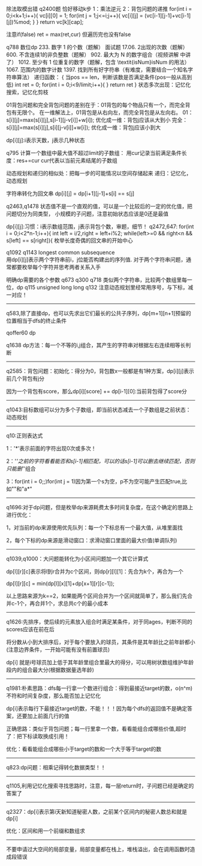 除法取模出错 q2400题 恰好移动k步
1：乘法逆元
2：背包问题的递推
for(int i = 0;i<k+1;i++){
    vc[i][0] = 1;
    for(int j = 1;j<=i;j++){
        vc[i][j] = (vc[i-1][j-1]+vc[i-1][j])%mod;
    }
}
return vc[k][cap];

注意if(false) ret = max(ret,cur)
但遍历完也没有false

q788 数位dp
233. 数字 1 的个数（题解）
面试题 17.06. 2出现的次数（题解）
600. 不含连续1的非负整数（题解）
902. 最大为 N 的数字组合（视频讲解 中讲了）
1012. 至少有 1 位重复的数字（题解，包含 \textit{isNum}isNum 的用法）
1067. 范围内的数字计数
1397. 找到所有好字符串（有难度，需要结合一个知名字符串算法）
递归函数：
{
    当pos == len，判断该数是否满足条件(pos一般从高到低)
    int ret = 0;
    for(int i = 0;i<9/limit;i++){
    }
    return ret
}
状态多次出现：记忆化搜索，记忆化剪枝

01背包问题和完全背包问题的差别在于：01背包的每个物品只有一个，而完全背包有无限个。
在一维解法上，01背包是从右向左，而完全背包是从左向右。
01：
 s[i][j]=max(s[i][j],s[i-1][j-v[i]]+w[i]);
优化成一维：背包j应该从大到小
完全：
s[i][j]=max(s[i][j],s[i][j-v[i]]+w[i]);
优化成一维：背包j应该小到大

dp[i][j]:i表示天数，j表示几种状态

q795 计算一个数组中最大值不超过limit的子数组：
用cur记录当前满足条件长度：res+=cur
cur代表以当前元素结尾的子数组

动态规划和递归的相似处：把每一步的可能情况以空间存储起来
递归：记忆化，动态规划

字符串转化为回文串
dp[i][j] = dp[i+1][j-1]+s[i] == s[j]

q2463,q1478
状态值不是一个直观的值，可以是一个比较后的一定的优化值，把问题切分为同类型，
小规模的子问题，注意初始状态应该是0还是最值

dp[i][j]:习惯：i表示数组范围，j表示背包个数，审题，细节！
q2472,647:
        for(int i = 0;i<2*n-1;i++){
            int left = i/2,right = left+i%2;
            while(left>=0 && right<n && s[left] == s[right]){
枚举长度奇偶的回文串的开始中心

q1092 q1143 longest common subsequence  
用dp[i][j]表示两个字符串前i，j位能否构建出的序列值.
对于两个字符串问题，通常都要枚举每个字符并思考两者关系入手

明确dp需要的各个参数
q673 q300
q718 类似两个字符串，比较两个数组里每一位，dp q115 unsigned long long
q132 注意动态规划里经常用序号，与下标，减一对应！
***
q583,除了直接dp，也可以先求出它们最长的公共子序列，dp[m+1][n+1]预留的位置相当于dfs的终止条件

qoffer60 dp        

q1638 dp方法：每一个不等的i,j组合，其产生的字符串对根据左右连续相等长判断
***
q2585：背包问题：初始化：得分为0，背包数x一般都是有1种方案，dp[i][j]表示前几个背包有j分

因为一个背包有score，那么dp[i][score] += dp[i-1][0]:当前背包得了score分
***
q1043:目标数组可以分为多个子数组，即当前状态减去一个子数组是之前状态：动态规划
***
q10:正则表达式

1：'*'表示前面的字符出现0次或多次！

2：'*'之前的字符看看能否和s[i-1]相匹配，可以的话s[i-1]可以删去继续匹配，否则只能删'*'组合

3：for(int i = 0;;)for(int j = 1)因为第一个s为空，p不为空可能产生匹配true,比如""和"a*"
***
q1696:对于dp问题，但是枚举dp来源耗费太多时间复杂度，在这个确定的思路上进行优化：

1，对当前的dp来源使用优先队列：每一个下标总有一个最大值，从堆里面找

2，每个下标的dp来源是滑动窗口：求滑动窗口里面的最大价值(单调队列)
***
q1039,q1000：大问题能转化为小区间问题加一个其它计算式

dp[l][r][c]表示将l到r合并为c个区间，则dp[r][l][1]：先合为k个，再合为一个

dp[l][r][c] = min(dp[l][x][1]+dp[x+1][r][c-1]);

以上思路来源为k==2，如果能两个区间合并为一个区间就简单了，那么我们先合并c-1个，再合并1个，求总共c个的最小成本
***
q1626:先排序，使后续的元素放入组合时满足某条件，对于同ages，判断不同的scores应该在前在后

将分数从小到大排序后，对于每个要放入的球员，其条件是其年龄比之前年龄都小(注意边界条件，一开始可能有没有前置球员)

dp[i] 就是i号球员加上低于其年龄里组合里最大的得分，可以用树状数组维护年龄段内的组合最大分(根据数据量选年龄)
***
q1981:朴素思路：dfs每一行拿一个数进行组合：得到最接近target的数，o(n^m)不符和时间复杂度，那么能否加上记忆化

dp[i]表示每行下最接近target的数，不能！！！因为每个dfs的返回值不是确定答案，还要加上前面几行的值

正确思路：类似于背包问题；每一行里拿一个数，看看能组合成哪些价值,超时了：把下标读取换成引用！

优化：看看能组合成哪些小于target的数和一个大于等于target的数
***
q823:dp问题：相乘记得转化数据类型！！
***
q1105,利用记忆化搜索寻找思路时，注意，每一层return时，子问题已经是确定的答案了
***
q2327：dp[i]表示第i天新知道秘密人数，之前某个区间内的秘密人数总和就是dp[i]

优化：区间和用一个前缀和数组求
***
不要申请过大空间的局部变量，局部变量都在栈上，堆栈溢出，会在调用函数时造成段错误




